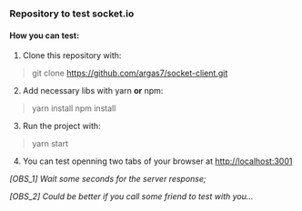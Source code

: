 ### Repository to test socket.io

#### How you can test:
1. Clone this repository with:
> git clone https://github.com/argas7/socket-client.git

2. Add necessary libs with yarn **or** npm:
> yarn install
> npm install

3. Run the project with:
> yarn start

4. You can test openning two tabs of your browser at [http://localhost:3001](http://localhost:3001)

*[OBS_1] Wait some seconds for the server response;*

*[OBS_2] Could be better if you call some friend to test with you...*
